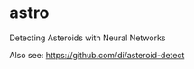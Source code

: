 astro
=====

Detecting Asteroids with Neural Networks

Also see: https://github.com/di/asteroid-detect
